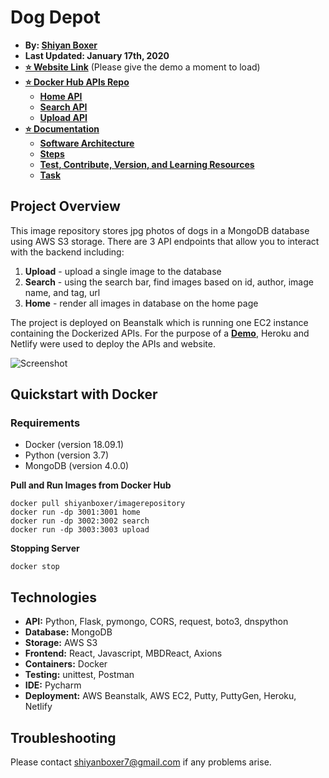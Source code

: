 # Dog Depot

- **By: [Shiyan Boxer](http://shiyanboxer.netlify.app/)**
- **Last Updated: January 17th, 2020**
- **[⭐ Website Link](https://dog-depot.netlify.app/)** (Please give the demo a moment to load)
- **[⭐ Docker Hub APIs Repo](https://hub.docker.com/repository/docker/shiyanboxer/imagerepository)**
    - **[Home API](https://dog-depot-by-shiyan-boxer.herokuapp.com/)**
    - **[Search API](https://dog-depot-by-shiyan-boxer.herokuapp.com/search)**
    - **[Upload API](https://dog-depot-by-shiyan-boxer.herokuapp.com/upload)**
- **[⭐ Documentation](https://github.com/shiyanboxer/Image-Repository/tree/main/Documentation)**
    - **[Software Architecture](https://github.com/shiyanboxer/Image-Repository/blob/main/Documentation/1_Software_Architecture.md)**
    - **[Steps](https://github.com/shiyanboxer/Image-Repository/blob/main/Documentation/2_Steps.md)**
    - **[Test, Contribute, Version, and Learning Resources](https://github.com/shiyanboxer/Image-Repository/blob/main/Documentation/3_Test_Contribute_Version_%20Learning_Resources.md)**
    - **[Task](https://github.com/shiyanboxer/Image-Repository/blob/main/Documentation/4_Task.md)**

## Project Overview

This image repository stores jpg photos of dogs in a MongoDB database using AWS S3 storage. There are 3 API endpoints
that allow you to interact with the backend including:

1. **Upload** - upload a single image to the database
2. **Search** - using the search bar, find images based on id, author, image name, and tag, url
3. **Home** - render all images in database on the home page

The project is deployed on Beanstalk which is running one EC2 instance containing the Dockerized APIs. For the purpose
of a **[Demo](https://dog-depot.netlify.app/)**, Heroku and Netlify were used to deploy the APIs and website.

![Screenshot](https://github.com/shiyanboxer/Image-Repository/blob/main/Images/Screenshot.jpg)

## Quickstart with Docker

### Requirements

- Docker (version 18.09.1)
- Python (version 3.7)
- MongoDB (version 4.0.0)

**Pull and Run Images from Docker Hub**

```
docker pull shiyanboxer/imagerepository
docker run -dp 3001:3001 home
docker run -dp 3002:3002 search
docker run -dp 3003:3003 upload
```

**Stopping Server**

`docker stop`

## Technologies

- **API:** Python, Flask, pymongo, CORS, request, boto3, dnspython
- **Database:** MongoDB
- **Storage:** AWS S3
- **Frontend:** React, Javascript, MBDReact, Axions
- **Containers:** Docker
- **Testing:** unittest, Postman
- **IDE:** Pycharm
- **Deployment:** AWS Beanstalk, AWS EC2, Putty, PuttyGen, Heroku, Netlify

## Troubleshooting

Please contact shiyanboxer7@gmail.com if any problems arise.
